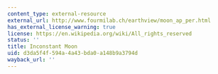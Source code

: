 ```yaml
---
content_type: external-resource
external_url: http://www.fourmilab.ch/earthview/moon_ap_per.html
has_external_license_warning: true
license: https://en.wikipedia.org/wiki/All_rights_reserved
status: ''
title: Inconstant Moon
uid: d3da5f4f-594a-4a43-bda0-a148b9a3794d
wayback_url: ''
---
```

